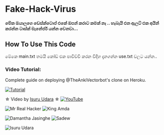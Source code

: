 # Fake-Hack-Virus

#### මේක ඔයාලගෙ ඩෙස්ක්ටොප් එකේ ඔපන් කරාට කමක් නෑ .. හැබැයි එන ඇලට් එක අයින් කරන්න ටාස්ක් මැනේජර් යන්න වෙනවා...


## How To Use This Code

මේකෙ main.txt තමයි කෝඩ් එක පාවිච්චි කරන විදිහ දැනගන්න use.txt වලට යන්න..


### Video Tutorial:
Complete guide on deploying @TheAnkiVectorbot's clone on Heroku.

[![Tutorial](https://yt-embed.herokuapp.com/embed?v=fXXEcAkWAFU)](https://www.youtube.com/watch?v=fXXEcAkWAFU)

☆ Video by [Isuru Udara](https://www.youtube.com/watch?v=fXXEcAkWAFU) ☆
[![YouTube](https://img.shields.io/badge/YouTube-Video%20Tutorial-red?logo=youtube)](https://www.youtube.com/watch?v=fXXEcAkWAFU)


![Mr Real Hacker](https://github.com/Real-Hack.png?size=100px)
![King Amda](https://github.com/King-Amda.png?size=100px)


![Damantha Jasinghe](https://github.com/Damantha126.png?size=100px)
![Sadew](https://github.com/Sadew451.png?size=100px)


![Isuru Udara](https://github.com/Sl-Isuwa.png?size=100px)
